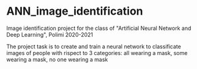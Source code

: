 # ANN_image_identification
Image identification project for the class of "Artificial Neural Network and Deep Learning", Polimi 2020-2021

The project task is to create and train a neural network to classificate images of people with rispect to 3 categories: all wearing a mask, some wearing a mask, no one wearing a mask
